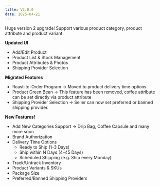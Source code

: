 ```yaml
---
title: V2.0.0
date: 2025-04-21
---
```


Huge version 2 upgrade! Support various product category, product attribute and product variant.

**Updated UI**

- Add/Edit Product
- Product List & Stock Management
- Product Attributes & Photos
- Shipping Provider Selection

**Migrated Features**

- Roast-to-Order Program → Moved to product delivery time options
- Product Green Bean → This feature has been removed, coffee attribute can be set directly via product attribute
- Shipping Provider Selection → Seller can now set preferred or banned shipping provider.

**New Features!**

- Add New Categories Support → Drip Bag, Coffee Capsule and many more soon
- Brand Authorization
- Delivery Time Options
  - Ready to Ship (1–3 Days)
  - Ship within N Days (4–45 Days)
  - Scheduled Shipping (e.g. Ship every Monday)
- Track/Untrack Inventory
- Product Variants & SKUs
- Package Size
- Preferred/Banned Shipping Providers
